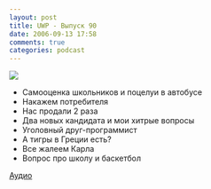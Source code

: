 ```yaml
---
layout: post
title: UWP - Выпуск 90
date: 2006-09-13 17:58
comments: true
categories: podcast
---
```

![](https://podcast.umputun.com/images/uwp/uwp90.jpg)



- Самооценка школьников и поцелуи в автобусе
- Накажем потребителя
- Нас продали 2 раза
- Два новых кандидата и мои хитрые вопросы
- Уголовный друг-программист
- А тигры в Греции есть?
- Все жалеем Карла
- Вопрос про школу и баскетбол

[Аудио](https://podcast.umputun.com/media/ump_podcast90.mp3)
<audio src="https://podcast.umputun.com/media/ump_podcast90.mp3" preload="none">